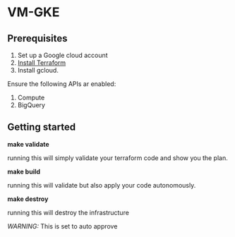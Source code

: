 # VM-GKE

## Prerequisites

1. Set up a Google cloud account
2. [Install Terraform](https://developer.hashicorp.com/terraform/downloads)
3. Install gcloud.

Ensure the following APIs ar enabled:
1. Compute
2. BigQuery

## Getting started

__make validate__

running this will simply validate your terraform code and show you the plan.

__make build__

running this will validate but also apply your code autonomously.

__make destroy__

running this will destroy the infrastructure

_WARNING:_  This is set to auto approve  
